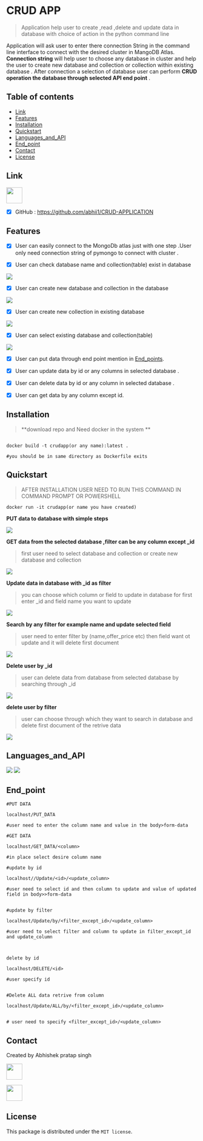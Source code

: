 # CRUD APP

>Application help user to create ,read ,delete and update data in database with choice of action in the python command line 

Application will ask user to enter there connection String in the command line interface to connect with the desired cluster in MangoDB Atlas. **Connection string** will help user to choose any database in cluster and help the user to create new database and collection or collection within existing database . After connection a selection of database user can perform **CRUD operation the database through selected API end point** .


## Table of contents


* [Link](#Link)
* [Features](#Features)
* [Installation](#screenshots)
* [Quickstart](#Quickstart)
* [Languages_and_API](#Languages_and_API)
* [End_point](#End_point)
* [Contact](#contact)
* [License](#License)


## Link

<img src="https://avatars1.githubusercontent.com/u/9919?s=200&v=4" width="42" height="42">

- [X] GitHub : https://github.com/abhii1/CRUD-APPLICATION



## Features


- [X] User can easily connect to the MongoDb atlas just with one step .User only need connection string of pymongo to connect with cluster .


- [X] User can check database name and collection(table) exist in database


<img src="https://user-images.githubusercontent.com/49953175/95673653-29591200-0bc8-11eb-9ec8-02fb9f2d0b07.PNG" >



- [X] User can create new database and collection in the database 


<img src="https://user-images.githubusercontent.com/49953175/95673770-6ffb3c00-0bc9-11eb-8c2c-fdade20dc2f7.gif" >


- [X] User can create new collection in existing database 


<img src="https://user-images.githubusercontent.com/49953175/95673915-4ee71b00-0bca-11eb-8554-5af63bd3ba30.gif" >

- [X] User can select existing database and collection(table)

<img src="https://user-images.githubusercontent.com/49953175/95674035-31668100-0bcb-11eb-964e-b3694452b255.gif" >


- [X] User can put data through end point mention in [End_points](#End_points).

- [X] User can update data by id or any columns in selected database .

- [X] User can delete data by id or any column in selected database .

- [X] User can get data by any column except id.


## Installation

>  **download repo  and Need docker in the system **

     
     
```

docker build -t crudapp(or any name):latest .

#you should be in same directory as Dockerfile exits 

```



## Quickstart

>AFTER INSTALLATION USER NEED TO RUN THIS COMMAND IN COMMAND PROMPT OR POWERSHELL

```
docker run -it crudapp(or name you have created)

```




**PUT data to database with simple steps**
  

<img src="https://user-images.githubusercontent.com/49953175/95742293-61865080-0cad-11eb-8ecd-83badd0a210d.gif" >


**GET data from the selected database ,filter can be any column except _id**

>first user need to select database and collection or create new database and collection



<img src="https://user-images.githubusercontent.com/49953175/95743894-19b4f880-0cb0-11eb-96b0-ced545e85a29.gif" >


**Update data in database with _id as filter**

> you can choose which column or field to update in database for first enter _id and field name you want to update 



<img src="https://user-images.githubusercontent.com/49953175/95744370-cd1ded00-0cb0-11eb-8a34-55530cc33138.gif" >



**Search by any filter for example name and update selected field**

>user need to enter filter by (name,offer_price etc) then field want ot update and it will delete first document 



<img src="https://user-images.githubusercontent.com/49953175/95744913-ce034e80-0cb1-11eb-83e1-6c0a74e18c7c.gif" >


**Delete user by _id**

>user can delete data from database from selected database by searching through _id

<img src="https://user-images.githubusercontent.com/49953175/95745492-cf814680-0cb2-11eb-8c5a-e6387124959f.gif" >


**delete user by filter**

>user can choose through which they want to search in database and delete first document of the retrive data


<img src="https://user-images.githubusercontent.com/49953175/95745682-24bd5800-0cb3-11eb-8b47-b81c1a9eab40.gif" >


                           

## Languages_and_API


<img src="https://miro.medium.com/max/2496/1*uYcRdZDho2AicwI9k84kpw.jpeg">



<img src="https://files.realpython.com/media/flask.3aee85149243.png">








## End_point

```
#PUT DATA 
   
localhost/PUT_DATA

#user need to enter the column name and value in the body>form-data

   ```
   
```
#GET DATA 

localhost/GET_DATA/<column>

#in place select desire column name 

```

```
#update by id 

localhost//Update/<id>/<update_column>

#user need to select id and then column to update and value of updated field in body>>form-data


```

```
#update by filter 

localhost/Update/by/<filter_except_id>/<update_column>

#user need to select filter and column to update in filter_except_id and update_column



```

```
delete by id

localhost/DELETE/<id>

#user specify id 


```

```
#Delete ALL data retrive from column

localhost/Update/ALL/by/<filter_except_id>/<update_column>


# user need to specify <filter_except_id>/<update_column>

```


## Contact


Created by Abhishek pratap singh

[<img src="https://cdns.iconmonstr.com/wp-content/assets/preview/2012/240/iconmonstr-linkedin-3.png" width="42" height="42">](https://www.linkedin.com/in/abhishek-pratap-singh-44a96816b/)

[<img src="https://9to5google.com/wp-content/uploads/sites/4/2016/08/gmail-logo.png?w=1280" width="42" height="42">](abhisheklumiamicro@gmail.com)


## License

This package is distributed under the `MIT license`.
